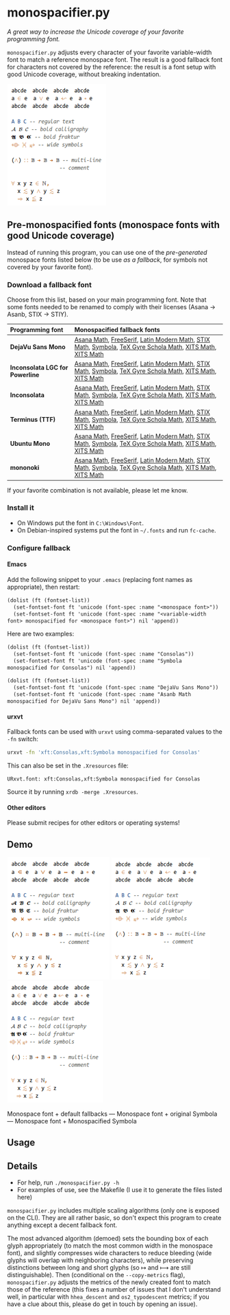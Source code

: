 # monospacifier.py

*A great way to increase the Unicode coverage of your favorite programming font.*

`monospacifier.py` adjusts every character of your favorite variable-width font to match a reference monospace font. The result is a good fallback font for characters not covered by the reference: the result is a font setup with good Unicode coverage, without breaking indentation.

![default vs monospacified](demo/symbola-loop.gif)

## Pre-monospacified fonts (monospace fonts with good Unicode coverage)

Instead of running this program, you can use one of the *pre-generated* monospace fonts listed below (to be use *as a fallback*, for symbols not covered by your favorite font).

### Download a fallback font

Choose from this list, based on your main programming font.  Note that some fonts needed to be renamed to comply with their licenses (Asana → Asanb, STIX → STIY).

| Programming font                  | Monospacified fallback fonts                                                                                                                                                                                                                                                                                                                                                                                                                                                                                                                                                                                                                                                                                                                                               |
|:----------------------------------|:---------------------------------------------------------------------------------------------------------------------------------------------------------------------------------------------------------------------------------------------------------------------------------------------------------------------------------------------------------------------------------------------------------------------------------------------------------------------------------------------------------------------------------------------------------------------------------------------------------------------------------------------------------------------------------------------------------------------------------------------------------------------------|
| **DejaVu Sans Mono**              | [Asana Math](./fonts/Asanb_monospacified_for_DejaVuSansMono.ttf?raw=true), [FreeSerif](./fonts/FreeSerif_monospacified_for_DejaVuSansMono.ttf?raw=true), [Latin Modern Math](./fonts/LatinModernMath_monospacified_for_DejaVuSansMono.ttf?raw=true), [STIX Math](./fonts/STIYMath_monospacified_for_DejaVuSansMono.ttf?raw=true), [Symbola](./fonts/Symbola_monospacified_for_DejaVuSansMono.ttf?raw=true), [TeX Gyre Schola Math](./fonts/TeXGyreScholaMath_monospacified_for_DejaVuSansMono.ttf?raw=true), [XITS Math](./fonts/XITSMath-Bold_monospacified_for_DejaVuSansMono.ttf?raw=true), [XITS Math](./fonts/XITSMath_monospacified_for_DejaVuSansMono.ttf?raw=true)                                                                                                 |
| **Inconsolata LGC for Powerline** | [Asana Math](./fonts/Asanb_monospacified_for_InconsolataLGCForPowerline.ttf?raw=true), [FreeSerif](./fonts/FreeSerif_monospacified_for_InconsolataLGCForPowerline.ttf?raw=true), [Latin Modern Math](./fonts/LatinModernMath_monospacified_for_InconsolataLGCForPowerline.ttf?raw=true), [STIX Math](./fonts/STIYMath_monospacified_for_InconsolataLGCForPowerline.ttf?raw=true), [Symbola](./fonts/Symbola_monospacified_for_InconsolataLGCForPowerline.ttf?raw=true), [TeX Gyre Schola Math](./fonts/TeXGyreScholaMath_monospacified_for_InconsolataLGCForPowerline.ttf?raw=true), [XITS Math](./fonts/XITSMath-Bold_monospacified_for_InconsolataLGCForPowerline.ttf?raw=true), [XITS Math](./fonts/XITSMath_monospacified_for_InconsolataLGCForPowerline.ttf?raw=true) |
| **Inconsolata**                   | [Asana Math](./fonts/Asanb_monospacified_for_Inconsolata.ttf?raw=true), [FreeSerif](./fonts/FreeSerif_monospacified_for_Inconsolata.ttf?raw=true), [Latin Modern Math](./fonts/LatinModernMath_monospacified_for_Inconsolata.ttf?raw=true), [STIX Math](./fonts/STIYMath_monospacified_for_Inconsolata.ttf?raw=true), [Symbola](./fonts/Symbola_monospacified_for_Inconsolata.ttf?raw=true), [TeX Gyre Schola Math](./fonts/TeXGyreScholaMath_monospacified_for_Inconsolata.ttf?raw=true), [XITS Math](./fonts/XITSMath-Bold_monospacified_for_Inconsolata.ttf?raw=true), [XITS Math](./fonts/XITSMath_monospacified_for_Inconsolata.ttf?raw=true)                                                                                                                         |
| **Terminus (TTF)**                | [Asana Math](./fonts/Asanb_monospacified_for_TerminusTTF.ttf?raw=true), [FreeSerif](./fonts/FreeSerif_monospacified_for_TerminusTTF.ttf?raw=true), [Latin Modern Math](./fonts/LatinModernMath_monospacified_for_TerminusTTF.ttf?raw=true), [STIX Math](./fonts/STIYMath_monospacified_for_TerminusTTF.ttf?raw=true), [Symbola](./fonts/Symbola_monospacified_for_TerminusTTF.ttf?raw=true), [TeX Gyre Schola Math](./fonts/TeXGyreScholaMath_monospacified_for_TerminusTTF.ttf?raw=true), [XITS Math](./fonts/XITSMath-Bold_monospacified_for_TerminusTTF.ttf?raw=true), [XITS Math](./fonts/XITSMath_monospacified_for_TerminusTTF.ttf?raw=true)                                                                                                                         |
| **Ubuntu Mono**                   | [Asana Math](./fonts/Asanb_monospacified_for_UbuntuMono.ttf?raw=true), [FreeSerif](./fonts/FreeSerif_monospacified_for_UbuntuMono.ttf?raw=true), [Latin Modern Math](./fonts/LatinModernMath_monospacified_for_UbuntuMono.ttf?raw=true), [STIX Math](./fonts/STIYMath_monospacified_for_UbuntuMono.ttf?raw=true), [Symbola](./fonts/Symbola_monospacified_for_UbuntuMono.ttf?raw=true), [TeX Gyre Schola Math](./fonts/TeXGyreScholaMath_monospacified_for_UbuntuMono.ttf?raw=true), [XITS Math](./fonts/XITSMath-Bold_monospacified_for_UbuntuMono.ttf?raw=true), [XITS Math](./fonts/XITSMath_monospacified_for_UbuntuMono.ttf?raw=true)                                                                                                                                 |
| **mononoki**                      | [Asana Math](./fonts/Asanb_monospacified_for_mononoki.ttf?raw=true), [FreeSerif](./fonts/FreeSerif_monospacified_for_mononoki.ttf?raw=true), [Latin Modern Math](./fonts/LatinModernMath_monospacified_for_mononoki.ttf?raw=true), [STIX Math](./fonts/STIYMath_monospacified_for_mononoki.ttf?raw=true), [Symbola](./fonts/Symbola_monospacified_for_mononoki.ttf?raw=true), [TeX Gyre Schola Math](./fonts/TeXGyreScholaMath_monospacified_for_mononoki.ttf?raw=true), [XITS Math](./fonts/XITSMath-Bold_monospacified_for_mononoki.ttf?raw=true), [XITS Math](./fonts/XITSMath_monospacified_for_mononoki.ttf?raw=true)                                                                                                                                                 |

If your favorite combination is not available, please let me know.

### Install it

* On Windows put the font in `C:\Windows\Font`.
* On Debian-inspired systems put the font in `~/.fonts` and run `fc-cache`.

### Configure fallback

#### Emacs

Add the following snippet to your `.emacs` (replacing font names as appropriate), then restart:

``` elisp
(dolist (ft (fontset-list))
  (set-fontset-font ft 'unicode (font-spec :name "<monospace font>"))
  (set-fontset-font ft 'unicode (font-spec :name "<variable-width font> monospacified for <monospace font>") nil 'append))
```

Here are two examples:

``` elisp
(dolist (ft (fontset-list))
  (set-fontset-font ft 'unicode (font-spec :name "Consolas"))
  (set-fontset-font ft 'unicode (font-spec :name "Symbola monospacified for Consolas") nil 'append))
```

```elisp
(dolist (ft (fontset-list))
  (set-fontset-font ft 'unicode (font-spec :name "DejaVu Sans Mono"))
  (set-fontset-font ft 'unicode (font-spec :name "Asanb Math monospacified for DejaVu Sans Mono") nil 'append))
```

#### urxvt

Fallback fonts can be used with `urxvt` using comma-separated values to the `-fn` switch:

```bash
urxvt -fn 'xft:Consolas,xft:Symbola monospacified for Consolas'
```

This can also be set in the `.Xresources` file: 

```
URxvt.font: xft:Consolas,xft:Symbola monospacified for Consolas
```

Source it by running `xrdb -merge .Xresources`. 

#### Other editors

Please submit recipes for other editors or operating systems!

## Demo

![inconsistent fallbacks](demo/original.png) ![consistent fallback](demo/symbola.png) ![monospacified fallback](demo/symbola-monospacified.png)

Monospace font + default fallbacks — Monospace font + original Symbola — Monospace font + Monospacified Symbola

## Usage

## Details

* For help, run `./monospacifier.py -h`
* For examples of use, see the Makefile (I use it to generate the files listed here)

`monospacifier.py` includes multiple scaling algorithms (only one is exposed on the CLI). They are all rather basic, so don't expect this program to create anything except a decent fallback font.

The most advanced algorithm (demoed) sets the bounding box of each glyph appropriately (to match the most common width in the monospace font), and slightly compresses wide characters to reduce bleeding (wide glyphs will overlap with neighboring characters), while preserving distinctions between long and short glyphs (so ↦ and ⟼ are still distinguishable). Then (conditional on the `--copy-metrics` flag), `monospacifier.py` adjusts the metrics of the newly created font to match those of the reference (this fixes a number of issues that I don't understand well, in particular with `hhea_descent` and `os2_typodescent` metrics; if you have a clue about this, please do get in touch by opening an issue).
